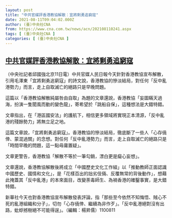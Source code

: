 ```yaml
---
layout: post
title: "中共官媒評香港教協解散：宜將剩勇追窮寇"
date: 2021-08-11T09:04:02.000Z
author: (臺)中央社CNA
from: https://www.cna.com.tw/news/acn/202108110241.aspx
tags: [ (臺)中央社CNA ]
categories: [ (臺)中央社CNA ]
---
```

<!--1628672642000-->
[中共官媒評香港教協解散：宜將剩勇追窮寇](https://www.cna.com.tw/news/acn/202108110241.aspx)
------

<div>
<div></div><div class="paragraph"><p>（中央社記者邱國強北京11日電）中共官媒人民日報今天針對香港教協宣布解散，引用毛澤東「宜將剩勇追窮寇」的詩文說，香港教協的慘淡結局，對任何「反中亂港勢力」而言，走上自取滅亡的絕路只是早晚問題。</p><p>這篇以「香港教協解散純屬咎由自取」為題的文章還說，香港教協「妄圖瞞天過海，扮演一隻聞風而動的變色龍」，寄希望於「跳船自保」，這種想法是大錯特錯。</p><p>文章指出，在「港區國安法」的護航下，相信更多領域將實現正本清源，「反中亂港的殘餘勢力」將無立足之地。</p><p>這篇文章說，「宜將剩勇追窮寇」。香港教協的慘淡結局，徹底斷了一些人「心存僥倖、蒙混過關」的念想。對任何「反中亂港勢力」而言，走上自取滅亡的絕路只是「時間早晚的問題，這一點毋庸置疑」。</p><p>文章更警告，香港教協「解散不等於一筆勾銷，漂白更是癡心妄想」。</p><p>文章還說，香港教協解散後將成立「中國歷史文化工作組」以「推動教師正面認識中國歷史、國情和文化」，是「花樣百出的拙劣伎倆、反覆無常的背後動作」，想藉此掩蓋其「反中亂港」的本來面目，改變荼毒師生、為禍香港的確鑿事實，是大錯特錯。</p><p>新華社今天也對香港教協宣布解散發表評論，指「那些至今依然不知悔悟、賊心不死的亂港組織和分子」，切勿「心存僥倖、繼續為非作歹」。「反中亂港絕對沒有出路，蚍蜉撼樹絕不可能得逞」。（編輯：楊昇儒）1100811</p></div>
</div>
